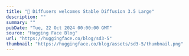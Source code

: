 ```yaml
---
title: "🧨 Diffusers welcomes Stable Diffusion 3.5 Large"
description: ""
summary: ""
pubDate: "Tue, 22 Oct 2024 00:00:00 GMT"
source: "Hugging Face Blog"
url: "https://huggingface.co/blog/sd3-5"
thumbnail: "https://huggingface.co/blog/assets/sd3-5/thumbnail.png"
---
```


